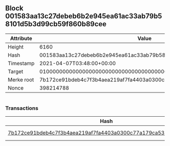 ## Block 001583aa13c27debeb6b2e945ea61ac33ab79b58101d5b3d99cb59f860b89cee

Attribute | Value
--- | ---
Height | 6160
Hash | 001583aa13c27debeb6b2e945ea61ac33ab79b58101d5b3d99cb59f860b89cee
Timestamp | 2021-04-07T03:48:00+00:00
Target | 0100000000000000000000000000000000000000000000000000000000000000
Merke root | 7b172ce91bdeb4c7f3b4aea219af7fa4403a0300c77a179ca5380133a35f63e1
Nonce | 398214788

```

```

### Transactions

Hash | Amount
--- | ---
[7b172ce91bdeb4c7f3b4aea219af7fa4403a0300c77a179ca5380133a35f63e1](7b172ce91bdeb4c7f3b4aea219af7fa4403a0300c77a179ca5380133a35f63e1.md) | 10.00000000 SKEPTI 
